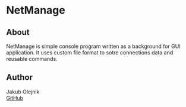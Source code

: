 # NetManage
## About
NetManage is simple console program written as a background for GUI application. It uses custom file format to sotre connections data and reusable commands.

## Author
Jakub Olejnik\
[GitHub](https://github.com/JakubOlejnik2007)